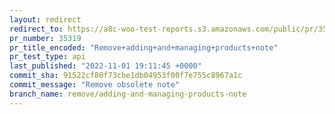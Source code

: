 ```yaml
---
layout: redirect
redirect_to: https://a8c-woo-test-reports.s3.amazonaws.com/public/pr/35319/api/index.html
pr_number: 35319
pr_title_encoded: "Remove+adding+and+managing+products+note"
pr_test_type: api
last_published: "2022-11-01 19:11:45 +0000"
commit_sha: 91522cf80f73cbe1db04953f00f7e755c8967a1c
commit_message: "Remove obsolete note"
branch_name: remove/adding-and-managing-products-note
---
```

